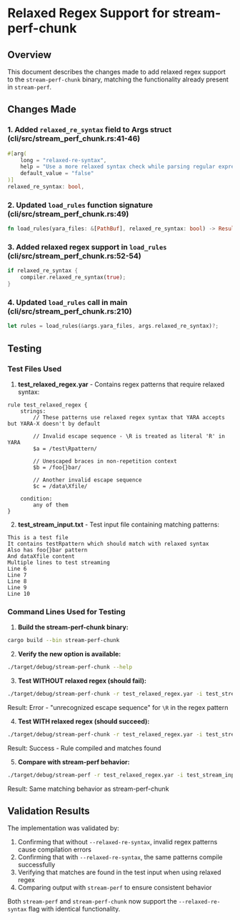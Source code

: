 # Relaxed Regex Support for stream-perf-chunk

## Overview
This document describes the changes made to add relaxed regex support to the `stream-perf-chunk` binary, matching the functionality already present in `stream-perf`.

## Changes Made

### 1. Added `relaxed_re_syntax` field to Args struct (cli/src/stream_perf_chunk.rs:41-46)
```rust
#[arg(
    long = "relaxed-re-syntax",
    help = "Use a more relaxed syntax check while parsing regular expressions",
    default_value = "false"
)]
relaxed_re_syntax: bool,
```

### 2. Updated `load_rules` function signature (cli/src/stream_perf_chunk.rs:49)
```rust
fn load_rules(yara_files: &[PathBuf], relaxed_re_syntax: bool) -> Result<Rules> {
```

### 3. Added relaxed regex support in `load_rules` (cli/src/stream_perf_chunk.rs:52-54)
```rust
if relaxed_re_syntax {
    compiler.relaxed_re_syntax(true);
}
```

### 4. Updated `load_rules` call in main (cli/src/stream_perf_chunk.rs:210)
```rust
let rules = load_rules(&args.yara_files, args.relaxed_re_syntax)?;
```

## Testing

### Test Files Used

1. **test_relaxed_regex.yar** - Contains regex patterns that require relaxed syntax:
```yara
rule test_relaxed_regex {
    strings:
        // These patterns use relaxed regex syntax that YARA accepts but YARA-X doesn't by default
        
        // Invalid escape sequence - \R is treated as literal 'R' in YARA
        $a = /test\Rpattern/
        
        // Unescaped braces in non-repetition context
        $b = /foo{}bar/
        
        // Another invalid escape sequence
        $c = /data\Xfile/
        
    condition:
        any of them
}
```

2. **test_stream_input.txt** - Test input file containing matching patterns:
```
This is a test file
It contains testRpattern which should match with relaxed syntax
Also has foo{}bar pattern
And dataXfile content
Multiple lines to test streaming
Line 6
Line 7
Line 8
Line 9
Line 10
```

### Command Lines Used for Testing

1. **Build the stream-perf-chunk binary:**
```bash
cargo build --bin stream-perf-chunk
```

2. **Verify the new option is available:**
```bash
./target/debug/stream-perf-chunk --help
```

3. **Test WITHOUT relaxed regex (should fail):**
```bash
./target/debug/stream-perf-chunk -r test_relaxed_regex.yar -i test_stream_input.txt -c 3
```
Result: Error - "unrecognized escape sequence" for `\R` in the regex pattern

4. **Test WITH relaxed regex (should succeed):**
```bash
./target/debug/stream-perf-chunk -r test_relaxed_regex.yar -i test_stream_input.txt -c 3 --relaxed-re-syntax
```
Result: Success - Rule compiled and matches found

5. **Compare with stream-perf behavior:**
```bash
./target/debug/stream-perf -r test_relaxed_regex.yar -i test_stream_input.txt -c 3 --relaxed-re-syntax | grep -E "(Matched rule:|Total matches:)"
```
Result: Same matching behavior as stream-perf-chunk

## Validation Results

The implementation was validated by:
1. Confirming that without `--relaxed-re-syntax`, invalid regex patterns cause compilation errors
2. Confirming that with `--relaxed-re-syntax`, the same patterns compile successfully
3. Verifying that matches are found in the test input when using relaxed regex
4. Comparing output with `stream-perf` to ensure consistent behavior

Both `stream-perf` and `stream-perf-chunk` now support the `--relaxed-re-syntax` flag with identical functionality.